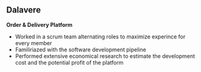 ## Dalavere

**Order & Delivery Platform**

- Worked in a scrum team alternating roles to maximize experince for every member
- Familiriazed with the software development pipeline
- Performed extensive economical research to estimate the development cost and the potential profit of the platform    

